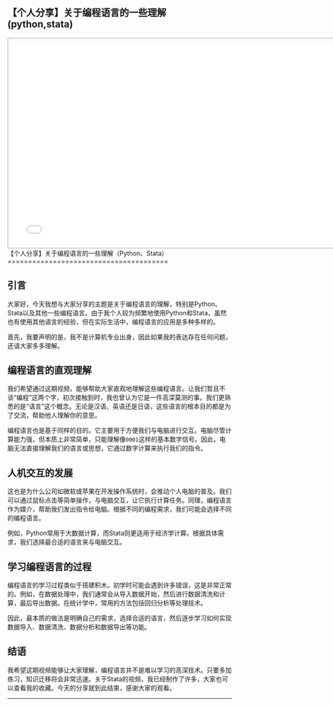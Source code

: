 ## 【个人分享】关于编程语言的一些理解(python,stata)
<div style="text-align: center;">
  <div style="border: 2px solid #ccc; padding: 10px; display: inline-block;">
<iframe src="//player.bilibili.com/player.html?bvid=BV1B7411Z7bM&page=1" scrolling="no" border="0" frameborder="no" framespacing="0" allowfullscreen="true" style="width: 750px; height: 450px;"></iframe>  </div>
</div>
【个人分享】关于编程语言的一些理解（Python、Stata）
=======================================

## 引言

大家好，今天我想与大家分享的主题是关于编程语言的理解，特别是Python、Stata以及其他一些编程语言。由于我个人较为频繁地使用Python和Stata，虽然也有使用其他语言的经验，但在实际生活中，编程语言的应用是多种多样的。

首先，我要声明的是，我不是计算机专业出身，因此如果我的表达存在任何问题，还请大家多多理解。

## 编程语言的直观理解

我们希望通过这期视频，能够帮助大家直观地理解这些编程语言。让我们暂且不谈“编程”这两个字，初次接触到时，我也曾认为它是一件高深莫测的事。我们更熟悉的是“语言”这个概念。无论是汉语、英语还是日语，这些语言的根本目的都是为了交流，帮助他人理解你的意思。

编程语言也是基于同样的目的。它主要用于方便我们与电脑进行交互。电脑尽管计算能力强，但本质上非常简单，只能理解像`0001`这样的基本数字信号。因此，电脑无法直接理解我们的语言或思想，它通过数字计算来执行我们的指令。

## 人机交互的发展

这也是为什么公司如微软或苹果在开发操作系统时，会推动个人电脑的普及。我们可以通过鼠标点击等简单操作，与电脑交互，让它执行计算任务。同理，编程语言作为媒介，帮助我们发出指令给电脑。根据不同的编程需求，我们可能会选择不同的编程语言。

例如，Python常用于大数据计算，而Stata则更适用于经济学计算。根据具体需求，我们选择最合适的语言来与电脑交互。

## 学习编程语言的过程

编程语言的学习过程类似于搭建积木。初学时可能会遇到许多错误，这是非常正常的。例如，在数据处理中，我们通常会从导入数据开始，然后进行数据清洗和计算，最后导出数据。在统计学中，常用的方法包括回归分析等处理技术。

因此，最本质的做法是明确自己的需求，选择合适的语言，然后逐步学习如何实现数据导入、数据清洗、数据分析和数据导出等功能。

## 结语

我希望这期视频能够让大家理解，编程语言并不是难以学习的高深技术。只要多加练习，知识迁移将会非常迅速。关于Stata的视频，我已经制作了许多，大家也可以查看我的收藏。今天的分享就到此结束，感谢大家的观看。

- - - - - -
